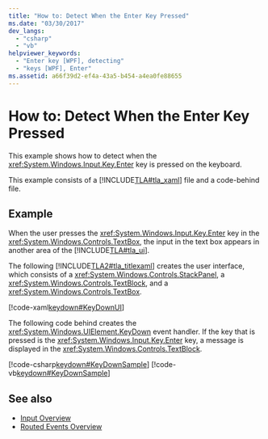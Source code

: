 ```yaml
---
title: "How to: Detect When the Enter Key Pressed"
ms.date: "03/30/2017"
dev_langs: 
  - "csharp"
  - "vb"
helpviewer_keywords: 
  - "Enter key [WPF], detecting"
  - "keys [WPF], Enter"
ms.assetid: a66f39d2-ef4a-43a5-b454-a4ea0fe88655
---
```

# How to: Detect When the Enter Key Pressed
This example shows how to detect when the <xref:System.Windows.Input.Key.Enter> key is pressed on the keyboard.  
  
 This example consists of a [!INCLUDE[TLA#tla_xaml](../../../../includes/tlasharptla-xaml-md.md)] file and a code-behind file.  
  
## Example  
 When the user presses the <xref:System.Windows.Input.Key.Enter> key in the <xref:System.Windows.Controls.TextBox>, the input in the text box appears in another area of the [!INCLUDE[TLA#tla_ui](../../../../includes/tlasharptla-ui-md.md)].  
  
 The following [!INCLUDE[TLA2#tla_titlexaml](../../../../includes/tla2sharptla-titlexaml-md.md)] creates the user interface, which consists of a <xref:System.Windows.Controls.StackPanel>, a <xref:System.Windows.Controls.TextBlock>, and a <xref:System.Windows.Controls.TextBox>.  
  
 [!code-xaml[keydown#KeyDownUI](../../../../samples/snippets/csharp/VS_Snippets_Wpf/KeyDown/CSharp/Window1.xaml#keydownui)]  
  
 The following code behind creates the <xref:System.Windows.UIElement.KeyDown> event handler.  If the key that is pressed is the <xref:System.Windows.Input.Key.Enter> key, a message is displayed in the <xref:System.Windows.Controls.TextBlock>.  
  
 [!code-csharp[keydown#KeyDownSample](../../../../samples/snippets/csharp/VS_Snippets_Wpf/KeyDown/CSharp/Window1.xaml.cs#keydownsample)]
 [!code-vb[keydown#KeyDownSample](../../../../samples/snippets/visualbasic/VS_Snippets_Wpf/KeyDown/VisualBasic/Window1.xaml.vb#keydownsample)]  
  
## See also
- [Input Overview](../../../../docs/framework/wpf/advanced/input-overview.md)
- [Routed Events Overview](../../../../docs/framework/wpf/advanced/routed-events-overview.md)
